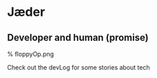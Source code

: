 # Jæder

## Developer and human (promise)

% floppyOp.png

Check out the devLog for some stories about tech
